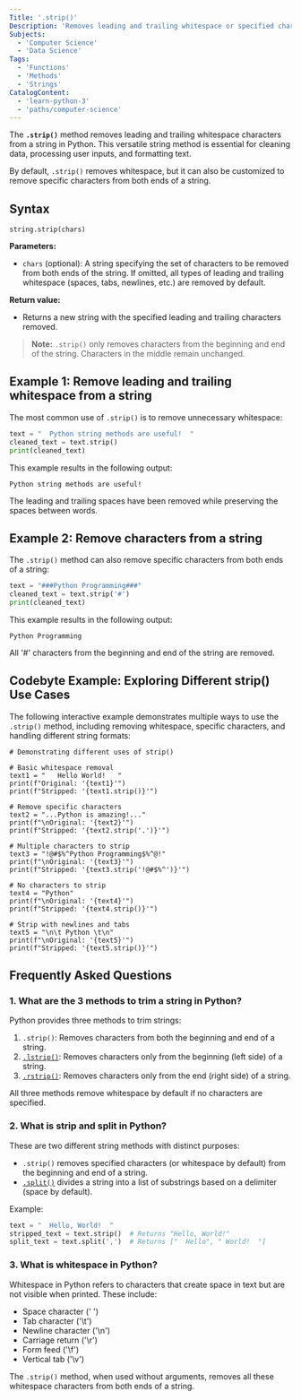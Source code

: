 ```yaml
---
Title: '.strip()'
Description: 'Removes leading and trailing whitespace or specified characters from a string'
Subjects:
  - 'Computer Science'
  - 'Data Science'
Tags:
  - 'Functions'
  - 'Methods'
  - 'Strings'
CatalogContent:
  - 'learn-python-3'
  - 'paths/computer-science'
---
```


The **`.strip()`** method removes leading and trailing whitespace characters from a string in Python. This versatile string method is essential for cleaning data, processing user inputs, and formatting text.

By default, `.strip()` removes whitespace, but it can also be customized to remove specific characters from both ends of a string.

## Syntax

```pseudo
string.strip(chars)
```

**Parameters:**

- `chars` (optional): A string specifying the set of characters to be removed from both ends of the string. If omitted, all types of leading and trailing whitespace (spaces, tabs, newlines, etc.) are removed by default.

**Return value:**

- Returns a new string with the specified leading and trailing characters removed.

> **Note:** `.strip()` only removes characters from the beginning and end of the string. Characters in the middle remain unchanged.

## Example 1: Remove leading and trailing whitespace from a string

The most common use of `.strip()` is to remove unnecessary whitespace:

```py
text = "  Python string methods are useful!  "
cleaned_text = text.strip()
print(cleaned_text)
```

This example results in the following output:

```shell
Python string methods are useful!
```

The leading and trailing spaces have been removed while preserving the spaces between words.

## Example 2: Remove characters from a string

The `.strip()` method can also remove specific characters from both ends of a string:

```py
text = "###Python Programming###"
cleaned_text = text.strip('#')
print(cleaned_text)
```

This example results in the following output:

```shell
Python Programming
```

All '#' characters from the beginning and end of the string are removed.

## Codebyte Example: Exploring Different strip() Use Cases

The following interactive example demonstrates multiple ways to use the `.strip()` method, including removing whitespace, specific characters, and handling different string formats:

```codebyte/python
# Demonstrating different uses of strip()

# Basic whitespace removal
text1 = "   Hello World!   "
print(f"Original: '{text1}'")
print(f"Stripped: '{text1.strip()}'")

# Remove specific characters
text2 = "...Python is amazing!..."
print(f"\nOriginal: '{text2}'")
print(f"Stripped: '{text2.strip('.')}'")

# Multiple characters to strip
text3 = "!@#$%^Python Programming$%^@!"
print(f"\nOriginal: '{text3}'")
print(f"Stripped: '{text3.strip('!@#$%^')}'")

# No characters to strip
text4 = "Python"
print(f"\nOriginal: '{text4}'")
print(f"Stripped: '{text4.strip()}'")

# Strip with newlines and tabs
text5 = "\n\t Python \t\n"
print(f"\nOriginal: '{text5}'")
print(f"Stripped: '{text5.strip()}'")
```

## Frequently Asked Questions

### 1. What are the 3 methods to trim a string in Python?

Python provides three methods to trim strings:

1. `.strip()`: Removes characters from both the beginning and end of a string.
2. [`.lstrip()`](https://www.codecademy.com/resources/docs/python/strings/lstrip): Removes characters only from the beginning (left side) of a string.
3. [`.rstrip()`](https://www.codecademy.com/resources/docs/python/strings/rstrip): Removes characters only from the end (right side) of a string.

All three methods remove whitespace by default if no characters are specified.

### 2. What is strip and split in Python?

These are two different string methods with distinct purposes:

- `.strip()` removes specified characters (or whitespace by default) from the beginning and end of a string.
- [`.split()`](https://www.codecademy.com/resources/docs/python/strings/split) divides a string into a list of substrings based on a delimiter (space by default).

Example:

```py
text = "  Hello, World!  "
stripped_text = text.strip()  # Returns "Hello, World!"
split_text = text.split(',')  # Returns ["  Hello", " World!  "]
```

### 3. What is whitespace in Python?

Whitespace in Python refers to characters that create space in text but are not visible when printed. These include:

- Space character (' ')
- Tab character ('\t')
- Newline character ('\n')
- Carriage return ('\r')
- Form feed ('\f')
- Vertical tab ('\v')

The `.strip()` method, when used without arguments, removes all these whitespace characters from both ends of a string.
